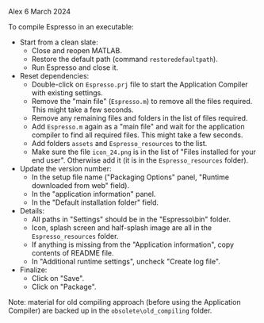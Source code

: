 Alex 6 March 2024

To compile Espresso in an executable:
* Start from a clean slate:
  * Close and reopen MATLAB.
  * Restore the default path (command `restoredefaultpath`).
  * Run Espresso and close it.
* Reset dependencies:
  * Double-click on `Espresso.prj` file to start the Application Compiler with existing settings.
  * Remove the "main file" (`Espresso.m`) to remove all the files required. This might take a few seconds.
  * Remove any remaining files and folders in the list of files required.
  * Add `Espresso.m` again as a "main file" and wait for the application compiler to find all required files. This might take a few seconds.
  * Add folders `assets` and `Espresso_resources` to the list.
  * Make sure the file `icon_24.png` is in the list of "Files installed for your end user". Otherwise add it (it is in the `Espresso_resources` folder).
* Update the version number:
  * In the setup file name ("Packaging Options" panel, "Runtime downloaded from web" field).
  * In the "application information" panel.
  * In the "Default installation folder" field.
* Details:
  * All paths in "Settings" should be in the "Espresso\bin" folder.
  * Icon, splash screen and half-splash image are all in the `Espresso_resources` folder.
  * If anything is missing from the "Application information", copy contents of README file.
  * In "Additional runtime settings", uncheck "Create log file".
* Finalize:
  * Click on "Save".
  * Click on "Package".

Note: material for old compiling approach (before using the Application Compiler) are backed up in the `obsolete\old_compiling` folder.